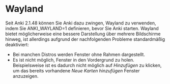 # Wayland

Seit Anki 2.1.48 können Sie Anki dazu zwingen, Wayland zu verwenden, indem Sie
ANKI_WAYLAND=1 definieren, bevor Sie Anki starten. Wayland bietet möglicherweise
eine bessere Darstellung über mehrere Bildschirme hinweg, ist allerdings
aufgrund der nachfolgenden Probleme standardmäßig deaktiviert:

- Bei manchen Distros werden Fenster ohne Rahmen dargestellt.
- Es ist nicht möglich, Fenster in den Vordergrund zu holen. Beispielsweise ist
  es dadurch nicht möglich auf _Hinzufügen_ zu klicken, um das bereits
  vorhandene _Neue Karten hinzufügen_ Fenster anzuzeigen.
